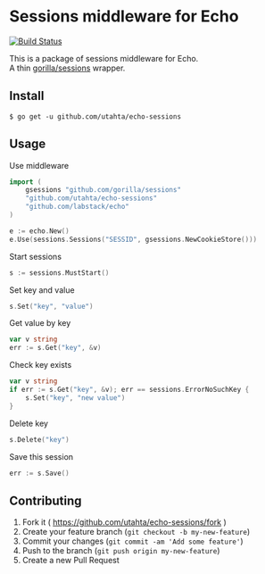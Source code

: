 # Sessions middleware for Echo

[![Build Status](https://travis-ci.org/utahta/echo-sessions.svg?branch=master)](https://travis-ci.org/utahta/echo-sessions)

This is a package of sessions middleware for Echo.  
A thin [gorilla/sessions](https://github.com/gorilla/sessions) wrapper.

## Install

```
$ go get -u github.com/utahta/echo-sessions
```

## Usage

Use middleware
```go
import (
    gsessions "github.com/gorilla/sessions"
    "github.com/utahta/echo-sessions"
    "github.com/labstack/echo"
)

e := echo.New()
e.Use(sessions.Sessions("SESSID", gsessions.NewCookieStore()))
```

Start sessions
```go
s := sessions.MustStart()
```

Set key and value
```go
s.Set("key", "value")
```

Get value by key
```go
var v string
err := s.Get("key", &v)
```

Check key exists
```go
var v string
if err := s.Get("key", &v); err == sessions.ErrorNoSuchKey {
    s.Set("key", "new value")
}
```

Delete key
```go
s.Delete("key")
```

Save this session
```go
err := s.Save()
```

## Contributing

1. Fork it ( https://github.com/utahta/echo-sessions/fork )
2. Create your feature branch (`git checkout -b my-new-feature`)
3. Commit your changes (`git commit -am 'Add some feature'`)
4. Push to the branch (`git push origin my-new-feature`)
5. Create a new Pull Request


